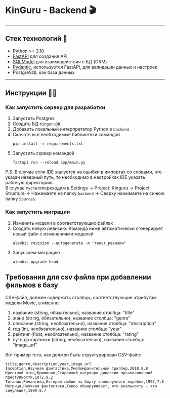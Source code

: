 # KinGuru - Backend 🎬
___

## Стек технологий 📝
- Python >= 3.10
- [FastAPI](https://fastapi.tiangolo.com/) для создания API
- [SQLModel](https://sqlmodel.tiangolo.com/) для взаимодействия с БД (ORM)
- [Pydantic](https://docs.pydantic.dev/), используется FastAPI, для валидации данных и настроек
- PostgreSQL как база данных

___

## Инструкции 🧑‍💻
### Как запустить сервер для разработки
1. Запустить Postgres
2. Создать БД `KinguruDB`
3. Добавить локальный интерпретатор Python в `backend` 
4. Скачать все необходимые библиотеки командой
    ```shell
    pip install -r requirements.txt
    ```
5. Запустить сервер командой
    ```shell
    fastapi run --reload app/main.py
    ```

P.S. В случае если IDE жалуется на ошибки в импортах со словами,
что указан неверный путь, то необходимо в настройках IDE указать
рабочую директорию.\
В случае `Pycharm`переходим в Settings -> Project: Kinguru -> Project Structure
-> Нажимаете на папку `backend` -> Сверху нажимаете на синюю папку `Sources`.


### Как запустить миграции
1. Изменить модели в соответствующих файлах
2. Создать новую ревизию. Команда ниже автоматически сгенерирует 
новый файл с изменениями моделей
   ```shell
   alembic revision --autogenerate -m "текст_ревизии"
   ```
3. Запускаем миграцию
   ```shell
   alembic upgrade head
   ```

## Требования для csv файла при добавлении фильмов в базу
CSV-файл, должен содержать столбцы, соответствующие атрибутам модели Movie, а именно:
1. название (string, обязательно), название столбца: "title"
2. жанр (string, обязательно), название столбца: "genre"
3. описание (string, необязательно), название столбца: "description"
4. год (int, необязательно), название столбца: "year"
5. рейтинг (float, необязательно), название столбца: "rating"
6. путь до картинки (string, необязательно), название столбца: "image_url"

Вот пример того, как должен быть структурирован CSV-файл:
```csv
title,genre,description,year,image_url
Inception,Научная фантастика,Умопомрачительный триллер,2010,8.8
Крестный отец,Криминал,Стареющий патриарх династии организованной преступности,1972,9.2
Титаник,Романтика,История любви на борту злополучного корабля,1997,7.8
Матрица,Научная фантастика,Хакер обнаруживает, что реальность - это симуляция,1999,8.7
```
